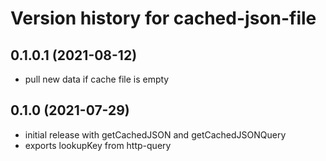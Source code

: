 # Version history for cached-json-file

## 0.1.0.1 (2021-08-12)
- pull new data if cache file is empty

## 0.1.0 (2021-07-29)
- initial release with getCachedJSON and getCachedJSONQuery
- exports lookupKey from http-query
